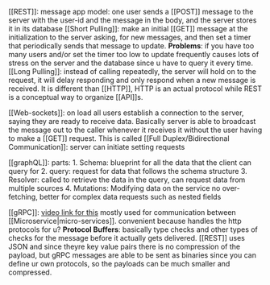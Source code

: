 [[REST]]: 
	message app model:
		one user sends a [[POST]] message to the server with the user-id and the message in the body, and the server stores it in its database
	[[Short Pulling]]: make an initial [[GET]] message at the initialization to the server asking, for new messages, and then set a timer that periodically sends that message to update.
	**Problems**: if you have too many users and/or set the timer too low to update frequently causes lots of stress on the server and the database since u have to query it every time.
	[[Long Pulling]]: instead of calling repeatedly, the server will hold on to the request, it will delay responding and only respond when a new message is received.
	It is different than [[HTTP]], HTTP is an actual protocol while REST is a conceptual way to organize [[API]]s.

[[Web-sockets]]: 
	on load all users establish a connection to the server, saying they are ready to receive data. 
		Basically server is able to broadcast the message out to the caller whenever it receives it without the user having to make a [[GET]] request.
		This is called [[Full Duplex/Bidirectional Communication]]: server can initiate setting requests

[[graphQL]]:
	parts:
		1. Schema: blueprint for all the data that the client can query for
		2. query: request for data that follows the schema structure
		3. Resolver: called to retrieve the data in the query, can request data from multiple sources
		4. Mutations: Modifying data on the service
	no over-fetching, better for complex data requests such as nested fields

[[gRPC]]: 
	[video link for this](https://www.youtube.com/watch?v=hVrwuMnCtok)
	mostly used for communication between [[Microservice|micro-services]]. 
	convenient because handles the http protocols for u?
	**Protocol Buffers**: basically type checks and other types of checks for the message before it actually gets delivered.
	[[REST]] uses JSON and since theyre key value pairs there is no compression of the payload, but gRPC messages are able to be sent as binaries since you can define ur own protocols, so the payloads can be much smaller and compressed.



